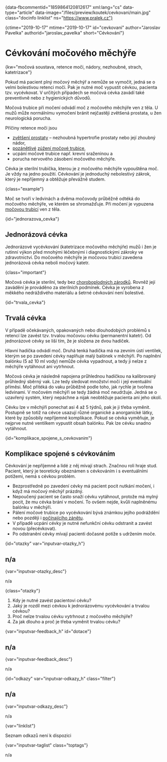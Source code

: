 
{data-fbcommentid="1859864120812617" xml:lang="cs" data-type="article" data-image="/files/preview/koutek/cevkovani/main.jpg" class="docinfo linklist" ns="https://www.pralek.cz"}

{ctime="2019-10-17" mtime="2019-10-17" id="cevkovani" author="Jaroslav Pavelka" authorid="jaroslav_pavelka" short="Cévkování"}

# Cévkování močového měchýře

<!-- generated attribute kw by user_udpatekw.sh on 2020-04-14, do not edit -->

{kw="močová soustava, retence moči, nádory, nezhoubné, strach, katetrizace"}

Pokud má pacient plný močový měchýř a nemůže se vymočit, jedná se o velmi bolestivou retenci moči. Pak je nutné moč vypustit cévkou, pacienta tzv. vycévkovat. V určitých případech se močová cévka zavádí také preventivně nebo z hygienických důvodů.

Močová trubice při močení odvádí moč z močového měchýře ven z těla. U mužů může normálnímu vymočení bránit nejčastěji zvětšená prostata, u žen neurologická porucha.

Příčiny retence moči jsou

  * [zvětšení prostaty][1] – nezhoubná hypertrofie prostaty nebo její zhoubný nádor,
  * [pozánětlivé][2] [zúžení močové trubice][2],
  * ucpání močové trubice např. krevní sraženinou a
  * porucha nervového zásobení močového měchýře.

Cévka je sterilní trubička, kterou je z močového měchýře vypouštěna moč. Je vždy na jedno použití. Cévkování je jednoduchý nebolestivý zákrok, který je nepříjemný a obtěžuje převážně studem.

{class="example"}

Moč se tvoří v ledvinách a dvěma močovody průběžně odtéká do močového měchýře, ve kterém se shromažďuje. Při močení je vypuzena [močovou trubicí][3] ven z těla.

{id="jednorazova_cevka"}

## Jednorázová cévka

Jednorázové vycévkování (katetrizace močového měchýře) mužů i žen je rutinní výkon před mnohými léčebnými i diagnostickými zákroky ve zdravotnictví. Do močového měchýře je močovou trubicí zavedena jednorázová cévka neboli močový katetr.

{class="important"}

Močová cévka je sterilní, tedy bez [choroboplodných zárodků][4]. Rovněž její zavádění je prováděno za sterilních podmínek. Cévka je vyrobena z měkkého nedráždivého materiálu a šetrné cévkování není bolestivé.

{id="trvala_cevka"}

## Trvalá cévka

V případě očekávaných, opakovaných nebo dlouhodobých problémů s retencí lze zavést tzv. trvalou močovou cévku (permanentní katetr). Od jednorázové cévky se liší tím, že je složena ze dvou hadiček.

Hlavní hadička odvádí moč. Druhá tenká hadička má na zevním ústí ventilek, kterým se po zavedení cévky naplňuje malý balónek v měchýři. Po naplnění balónku (5 až 10 ml vody) nemůže cévka vypadnout, a tedy ji nelze z měchýře vytáhnout ani vytrhnout.

Močová cévka je následně napojena průhlednou hadičkou na kalibrovaný průhledný sběrný vak. Lze tedy sledovat množství moči i její eventuální příměsi. Moč přitéká do vaku průběžně podle toho, jak rychle je tvořena ledvinami. V močovém měchýři se tedy žádná moč neudržuje. Jedná se o uzavřený systém, který nepáchne a nijak neobtěžuje pacienta ani jeho okolí.

Cévku lze v měchýři ponechat asi 4 až 5 týdnů, pak je ji třeba vyměnit. Postupně se totiž na cévce usazují různé organické a anorganické látky, které by způsobily nepříjemné komplikace. Pokud se cévka vyměňuje, je nejprve nutné ventilkem vypustit obsah balónku. Pak lze cévku snadno vytáhnout.

{id="komplikace\_spojene\_s_cevkovanim"}

## Komplikace spojené s cévkováním

Cévkování je nepříjemné a lidé z něj mívají strach. Značnou roli hraje stud. Pacient, který je teoreticky obeznámen s cévkováním i s eventuálními potížemi, nemá s cévkou problém.

  * Bezprostředně po zavedení cévky má pacient pocit nutkání močení, i když má močový měchýř prázdný.
  * Nepoučený pacient se často snaží cévku vytáhnout, protože má mylný pocit, že mu cévka brání v močení. To ovšem nejde, kvůli naplněnému balónku v měchýři.
  * Pálení močové trubice po vycévkování bývá známkou jejího podráždění nebo později i [počínajícího zánětu][5].
  * V případě ucpání cévky je nutné nefunkční cévku odstranit a zavést novou (přecévkovat).
  * Po odstranění cévky mívají pacienti dočasné potíže s udržením moče.

{id="otazky" var="inputvar-otazky_h"}

## n/a

{var="inputvar-otazky_desc"}

n/a

{class="otazky"}

  1. Kdy je nutné zavést pacientovi cévku?
  2. Jaký je rozdíl mezi cévkou k jednorázovému vycévkování a trvalou cévkou?
  3. Proč nelze trvalou cévku vytrhnout z močového měchýře?
  4. Za jak dlouho a proč je třeba vyměnit trvalou cévku?

{var="inputvar-feedback_h" id="dotace"}

## n/a

{var="inputvar-feedback_desc"}

n/a

{id="odkazy" var="inputvar-odkazy_h" class="filter"}

## n/a

{var="inputvar-odkazy_desc"}

n/a

{var="linklist"}

Seznam odkazů není k dispozici

{var="inputvar-taglist" class="toptags"}

n/a

 [1]: prostata
 [2]: zanet_mocoveho_mechyre
 [3]: penis-fimoza-obrizka
 [4]: mikroorganizmy
 [5]: lecba_zanetu

